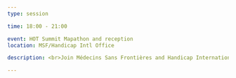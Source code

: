 ```yaml
---
type: session

time: 18:00 - 21:00

event: HOT Summit Mapathon and reception
location: MSF/Handicap Intl Office

description: <br>Join Médecins Sans Frontières and Handicap International for an evening of drinks and mapping. We'll continue the Summit at the MSF and Handicap International office for a HOT Summit mapathon and reception. Come for the drinks or come for the mapping!<p></p>The MSF/Handicap office is just a <a href="http://www.openstreetmap.org/directions?engine=mapzen_foot&route=50.8387%2C4.3501%3B50.8334%2C4.3639#map=16/50.8358/4.3569">short walk</a> from the BTC Conference Center.<p></p><a href="https://www.eventbrite.com/e/missing-maps-mapathon-tickets-26740573776">RSVP here</a>

---
```

